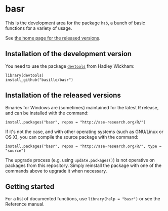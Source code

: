 basr
====

This is the development area for the package `hab`, a bunch of basic
functions for a variety of usage.

See [the home page for the released versions](http://ase-research.org/basille/basr/).


## Installation of the development version

You need to use the package
[`devtools`](http://cran.r-project.org/web/packages/devtools/index.html)
from Hadley Wickham:

	library(devtools)
	install_github("basille/basr")


## Installation of the released versions

Binaries for Windows are (sometimes) maintained for the
latest R release, and can be installed with the command:

    install.packages("basr", repos = "http://ase-research.org/R/")

If it's not the case, and with other operating systems (such as GNU/Linux or OS X), you can compile the source package with the command:

	install.packages("basr", repos = "http://ase-research.org/R/", type = "source")

The upgrade process (e.g. using `update.packages()`) is not operative on
packages from this repository. Simply reinstall the package with one of the
commands above to upgrade it when necessary.


## Getting started

For a list of documented functions, use `library(help = "basr")` or see the
Reference manual.
